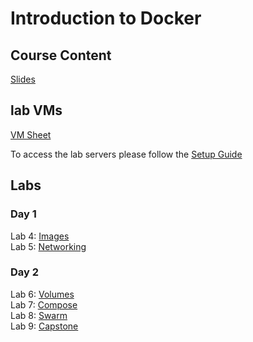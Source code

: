 # Introduction to Docker 

## Course Content
[Slides](https://www.dropbox.com/sh/4xzq3ziq59td9b6/AADTaAJ2tn64y74N0l-wLE4Ma?dl=1)  

## lab VMs
[VM Sheet](http://bit.ly/docker-fun-labs)

To access the lab servers please follow the [Setup Guide](labs/setup-env/)


## Labs

### Day 1
Lab 4: [Images](labs/04-images/)  
Lab 5: [Networking](labs/05-networking/)  

### Day 2
Lab 6: [Volumes](labs/06-volumes/)  
Lab 7: [Compose](labs/07-compose/07_orchestration_compose_lab1.md)  
Lab 8: [Swarm](labs/08-swarm/08_swarm_cluster_lab1.md)  
Lab 9: [Capstone](labs/09-capstone/capstone.md)  

